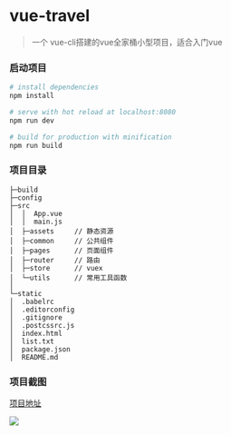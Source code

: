 # vue-travel

> 一个 vue-cli搭建的vue全家桶小型项目，适合入门vue

### 启动项目

``` bash
# install dependencies
npm install

# serve with hot reload at localhost:8080
npm run dev

# build for production with minification
npm run build
```



### 项目目录

```
├─build    
├─config    
├─src
│  │  App.vue
│  │  main.js
│  ├─assets		// 静态资源       
│  ├─common		// 公共组件    
│  ├─pages		// 页面组件   
│  ├─router		// 路由
│  ├─store		// vuex
│  └─utils		// 常用工具函数
│          
└─static
│  .babelrc
│  .editorconfig
│  .gitignore
│  .postcssrc.js
│  index.html
│  list.txt
│  package.json
│  README.md
```

### 项目截图

[项目地址](https://qyhever.top/vue-travel)

![](./static/printscreen.gif)

